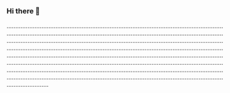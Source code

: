 ### Hi there 👋

........................................................................................................................................................................................................................................................................................................................................................................................................................................................................................................................................................................................................................................................................................................................................................................................................................................................................................................................................................................................................................................................